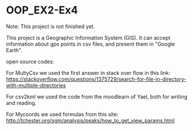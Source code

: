 # OOP_EX2-Ex4

Note: This project is not finished yet.

This project is a Geographic Information System (GIS). 
It can accept information about gps points in csv files, and present them in "Google Earth".




open source codes:

For MultyCsv we used the first answer in stack over flow in this link:
https://stackoverflow.com/questions/1375729/search-for-file-in-directory-with-multiple-directories

For csv2kml we used the code from the moodlearn of Yael, both for writing and reading.

For Mycoords we used formulas from this site:
http://tchester.org/sgm/analysis/peaks/how_to_get_view_params.html
